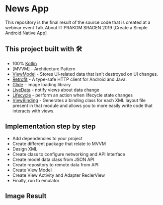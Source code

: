 # News App
This repository is the final result of the source code that is created at a webinar event Talk About IT PRAKOM SRAGEN 2019 [Create a Simple Android Native App]

## This project built with 🛠
* 100% [Kotlin](https://kotlinlang.org/)
* [MVVM] - Architecture Pattern
* [ViewModel](https://developer.android.com/topic/libraries/architecture/viewmodel) - Stores UI-related data that isn't destroyed on UI changes. 
* [Retrofit](https://square.github.io/retrofit/) - A type-safe HTTP client for Android and Java.
* [Glide](https://github.com/bumptech/glide) - image loading library
* [LiveData](https://developer.android.com/topic/libraries/architecture/livedata) - notify views about data change
* [Lifecycle](https://developer.android.com/topic/libraries/architecture/lifecycle) - perform an action when lifecycle state changes
* [ViewBinding](https://developer.android.com/topic/libraries/view-binding) - Generates a binding class for each XML layout file present in that module and allows you to more easily write code that interacts with views.

## Implementation step by step
* Add dependencies to your project
* Create different package that relate to MVVM
* Design XML
* Create class to configure networking and API Interface
* Create model data class from JSON API
* Create repository to remote data from API
* Create View Model 
* Create View Activity and Adapter ReclerView
* Finally, run to emulator

## Image Result

